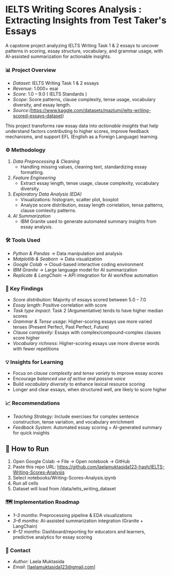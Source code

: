 # IELTS Writing Scores Analysis : Extracting Insights from Test Taker's Essays 
A capstone project analyzing IELTS Writing Task 1 & 2 essays to uncover patterns in scoring, essay structure, vocabulary, and grammar usage, with AI-assisted summarization for actionable insights.

### 📊 Project Overview
- *Dataset*: IELTS Writing Task 1 & 2 essays  
- *Revenue*: 1.000+ esai
- *Score*: 1.0 – 9.0 ( IELTS Standards )
- *Scope*: Score patterns, clause complexity, tense usage, vocabulary diversity, and essay length.
- *Source*:(https://www.kaggle.com/datasets/mazlumi/ielts-writing-scored-essays-dataset)
  
This project transforms raw essay data into *actionable insights* that help understand factors contributing to higher scores, improve feedback mechanisms, and support EFL (English as a Foreign Language) learning.

### ⚙️ Methodology
1. *Data Preprocessing & Cleaning*  
   - Handling missing values, cleaning text, standardizing essay formatting.  
2. *Feature Engineering*  
   - Extract essay length, tense usage, clause complexity, vocabulary diversity.  
3. *Exploratory Data Analysis (EDA)*  
   - Visualizations: histogram, scatter plot, boxplot  
   - Analyze score distribution, essay length correlation, tense patterns, clause comlexity patterns.
4. *AI Summarization*  
   - IBM Granite used to generate automated summary insights from essay analysis.

### 🛠️ Tools Used
- *Python & Pandas* → Data manipulation and analysis  
- *Matplotlib & Seaborn* → Data visualization  
- *Google Colab* → Cloud-based interactive coding environment  
- *IBM Granite* → Large language model for AI summarization  
- *Replicate & LangChain* → API integration for AI workflow automation  


### 🔑 Key Findings
- *Score distribution*: Majority of essays scored between 5.0 – 7.0  
- *Essay length*: Positive correlation with score  
- *Task type impact*: Task 2 (Argumentative) tends to have higher median scores  
- *Grammar & Tense usage*: Higher-scoring essays use more varied tenses (Present Perfect, Past Perfect, Future)  
- *Clause complexity*: Essays with complex/compound-complex clauses score higher  
- *Vocabulary richness*: Higher-scoring essays use more diverse words with fewer repetitions  

### 💡 Insights for Learning
- Focus on *clause complexity* and *tense variety* to improve essay scores  
- Encourage *balanced use of active and passive voice*  
- Build *vocabulary diversity* to enhance lexical resource scoring  
- Longer and clear essays, when structured well, are likely to score higher  

### 📈 Recommendations
- *Teaching Strategy*: Include exercises for complex sentence construction, tense variation, and vocabulary enrichment  
- *Feedback System*: Automated essay scoring + AI-generated summary for quick insights

## 🚀 How to Run
1. Open Google Colab → File → Open notebook → GitHub  
2. Paste this repo URL:  https://github.com/laelamuktasida123-hash/IELTS-Writing-Scores-Analysis
3. Select notebooks/Writing-Scores-Analysis.ipynb
4. Run all cells  
5. Dataset will load from /data/ielts_writing_dataset

### 🗺️ Implementation Roadmap
- *1–3 months*: Preprocessing pipeline & EDA visualizations  
- *3–6 months*: AI-assisted summarization integration (Granite + LangChain)  
- *6–12 months*: Dashboard/reporting for educators and learners, predictive analytics for essay scoring  

### 📧 Contact
- *Author*: Laela Muktasida  
- *Email*: [laelamuktasida123@gmail.com]
